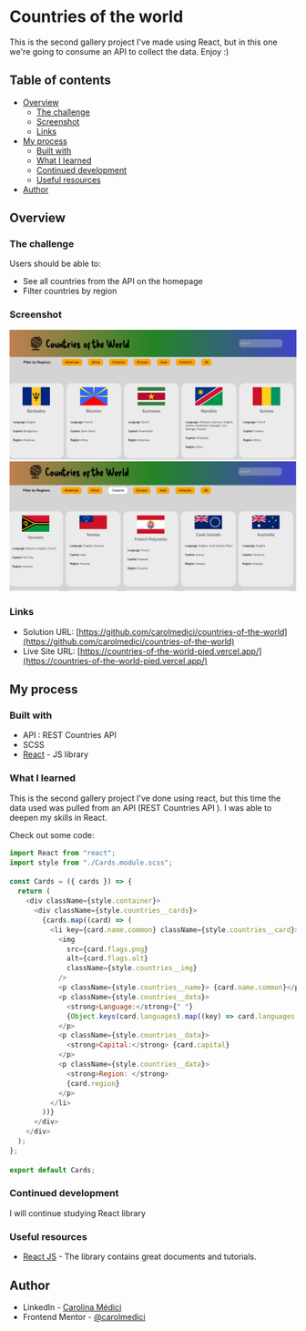 # Countries of the world

This is the second gallery project I've made using React, but in this one we're going to consume an API to collect the data. Enjoy :)

## Table of contents

- [Overview](#overview)
  - [The challenge](#the-challenge)
  - [Screenshot](#screenshot)
  - [Links](#links)
- [My process](#my-process)
  - [Built with](#built-with)
  - [What I learned](#what-i-learned)
  - [Continued development](#continued-development)
  - [Useful resources](#useful-resources)
- [Author](#author)



## Overview

### The challenge

Users should be able to:

- See all countries from the API on the homepage
- Filter countries by region

### Screenshot

![](https://github.com/carolmedici/countries-of-the-world/blob/main/public/print.png)
![](https://github.com/carolmedici/countries-of-the-world/blob/main/public/print2.png)

### Links

- Solution URL: [https://github.com/carolmedici/countries-of-the-world](https://github.com/carolmedici/countries-of-the-world)
- Live Site URL: [https://countries-of-the-world-pied.vercel.app/](https://countries-of-the-world-pied.vercel.app/)

## My process

### Built with

- API : REST Countries API 
- SCSS 
- [React](https://reactjs.org/) - JS library


### What I learned

This is the second gallery project I've done using react, but this time the data used was pulled from an API (REST Countries API ). I was able to deepen my skills in React.

Check out some code: 



```js
import React from "react";
import style from "./Cards.module.scss";

const Cards = ({ cards }) => {
  return (
    <div className={style.container}>
      <div className={style.countries__cards}>
        {cards.map((card) => (
          <li key={card.name.common} className={style.countries__card}>
            <img
              src={card.flags.png}
              alt={card.flags.alt}
              className={style.countries__img}
            />
            <p className={style.countries__name}> {card.name.common}</p>
            <p className={style.countries__data}>
              <strong>Language:</strong>{" "}
              {Object.keys(card.languages).map((key) => card.languages[key]).join(", ")}
            </p>
            <p className={style.countries__data}>
              <strong>Capital:</strong> {card.capital}
            </p>
            <p className={style.countries__data}>
              <strong>Region: </strong>
              {card.region}
            </p>
          </li>
        ))}
      </div>
    </div>
  );
};

export default Cards;


```


### Continued development

I will continue studying React library

### Useful resources

- [React JS](https://legacy.reactjs.org/) - The library contains great documents and tutorials.


## Author

- LinkedIn - [Carolina Médici](https://www.linkedin.com/in/carolina-medici/)
- Frontend Mentor - [@carolmedici](https://www.frontendmentor.io/profile/carolmedici)




